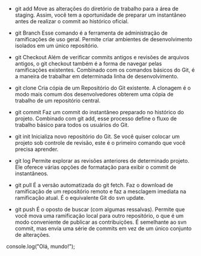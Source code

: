 - git add
  Move as alterações do diretório de trabalho para a área de staging. Assim, você tem a oportunidade de preparar um instantâneo antes de realizar o commit ao histórico oficial.

- git Branch
  Esse comando é a ferramenta de administração de ramificações de uso geral. Permite criar ambientes de desenvolvimento isolados em um único repositório.

- git Checkout
  Além de verificar commits antigos e revisões de arquivos antigos, o git checkout também é a forma de navegar pelas ramificações existentes. Combinado com os comandos básicos do Git, é a maneira de trabalhar em determinada linha de desenvolvimento.

- git clone
  Cria cópia de um Repositório do Git existente. A clonagem é o modo mais comum dos desenvolvedores obterem uma cópia de trabalho de um repositório central.

- git commit
  Faz um commit do instantâneo preparado no histórico do projeto. Combinado com git add, esse processo define o fluxo de trabalho básico para todos os usuários do Git.

- git init
  Inicializa novo repositório do Git. Se você quiser colocar um projeto sob controle de revisão, este é o primeiro comando que você precisa aprender.

- git log
  Permite explorar as revisões anteriores de determinado projeto. Ele oferece várias opções de formatação para exibir o commit de instantâneos.

- git pull
  É a versão automatizada do git fetch. Faz o download de ramificação de um repositório remoto e faz a mesclagem imediata na ramificação atual. É o equivalente Git do svn update.

- git push
  É o oposto de buscar (com algumas ressalvas). Permite que você mova uma ramificação local para outro repositório, o que é um modo conveniente de publicar as contribuições. É semelhante ao svn commit, mas envia uma série de commits em vez de um único conjunto de alterações.

console.log("Olá, mundo!");